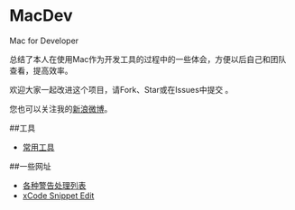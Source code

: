# MacDev
Mac for Developer

总结了本人在使用Mac作为开发工具的过程中的一些体会，方便以后自己和团队查看，提高效率。

欢迎大家一起改进这个项目，请Fork、Star或在Issues中提交 。

您也可以关注我的[新浪微博](http://weibo.com/wangyangc)。 

##工具
- [常用工具](https://github.com/wangyangcc/MacDev/blob/master/apps.md)

##一些网址
- [各种警告处理列表](http://fuckingclangwarnings.com)
- [xCode Snippet Edit](http://cocoaholic.com/snippet_edit/)
